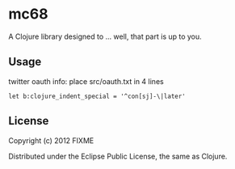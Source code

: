 # mc68

A Clojure library designed to ... well, that part is up to you.

## Usage

twitter oauth info: place src/oauth.txt in 4 lines

    let b:clojure_indent_special = '^con[sj]-\|later'

## License

Copyright (c) 2012 FIXME

Distributed under the Eclipse Public License, the same as Clojure.
